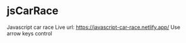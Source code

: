 # jsCarRace
Javascript car race
Live url: https://javascript-car-race.netlify.app/
Use arrow keys control
